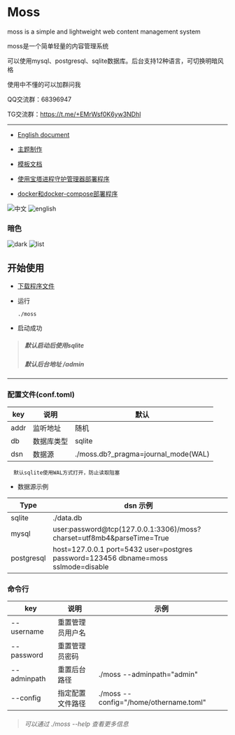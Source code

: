 # Moss
moss is a simple and lightweight web content management system

moss是一个简单轻量的内容管理系统

可以使用mysql、postgresql、sqlite数据库。后台支持12种语言，可切换明暗风格

使用中不懂的可以加群问我

QQ交流群：68396947

TG交流群：https://t.me/+EMrWsf0K6yw3NDhl


------

+ [English document](https://github.com/deep-project/moss/blob/main/docs/README_EN.md)
+ [主题制作](https://github.com/deep-project/moss/blob/main/docs/theme/README.md)
+ [模板文档](https://github.com/deep-project/moss/blob/main/docs/template/README.md)

+ [使用宝塔进程守护管理器部署程序](https://github.com/deep-project/moss/blob/main/docs/other/宝塔进程守护管理器部署程序.md)
+ [docker和docker-compose部署程序](./docs/other/docker和docker-compose部署程序.md)

![中文](https://user-images.githubusercontent.com/24670171/218475482-75030079-c2e3-4eb9-9f17-1713b15ad360.jpg)
![english](https://user-images.githubusercontent.com/24670171/218475496-4b2523b2-6bb6-43ac-a620-24f5ea0a5e3e.jpg)
### 暗色
![dark](https://user-images.githubusercontent.com/24670171/218475501-45527af5-c163-4331-b084-0c3943d6ff9c.jpg)
![list](https://user-images.githubusercontent.com/24670171/218475504-1ea5eb45-90cf-4810-aaa0-ca910b0165d5.jpg)


## 开始使用
+ [下载程序文件](https://github.com/deep-project/moss/releases)
+ 运行

      ./moss

+ 启动成功
> ##### 默认启动后使用sqlite<br>
> ##### 默认后台地址 /admin

------

### 配置文件(conf.toml)

| key  | 说明       | 默认      |
| ---- | ---------- | --------- |
| addr | 监听地址   | 随机      |
| db   | 数据库类型 | sqlite    |
| dsn  | 数据源     | ./moss.db?_pragma=journal_mode(WAL) |
      默认sqlite使用WAL方式打开，防止读取阻塞
+ 数据源示例

| Type       | dsn 示例                                                                           |
| ---------- | ---------------------------------------------------------------------------------- |
| sqlite     | ./data.db                                                |
| mysql      | user:password@tcp(127.0.0.1:3306)/moss?charset=utf8mb4&parseTime=True              |
| postgresql | host=127.0.0.1 port=5432 user=postgres password=123456 dbname=moss sslmode=disable |



### 命令行
| key         | 说明             | 示例                                   |
| ----------- | ---------------- | -------------------------------------- |
| --username  | 重置管理员用户名 |                                        |
| --password  | 重置管理员密码   |                                        |
| --adminpath | 重置后台路径     | ./moss --adminpath="admin"             |
| --config    | 指定配置文件路径 | ./moss --config="/home/othername.toml" |

> ###### 可以通过 ./moss --help 查看更多信息